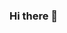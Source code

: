 ### Hi there 👋

<!--
**joaovictordev/joaovictordev** is a ✨ _special_ ✨ repository because its `README.md` (this file) appears on your GitHub profile.

![cover](https://res.cloudinary.com/dqqrsraas/image/upload/v1611933831/Blue_and_White_Abstract_Technology_LinkedIn_Banner_2_j4e7we.png)

<p align="center">:mailbox: joaovictorrdesouza0@gmail.com</p>

# About me
I'm João Victor Rodrigues, full-stack developer, working over ReactJS and Node.js

🌱 I’m currently learning Typescript.

